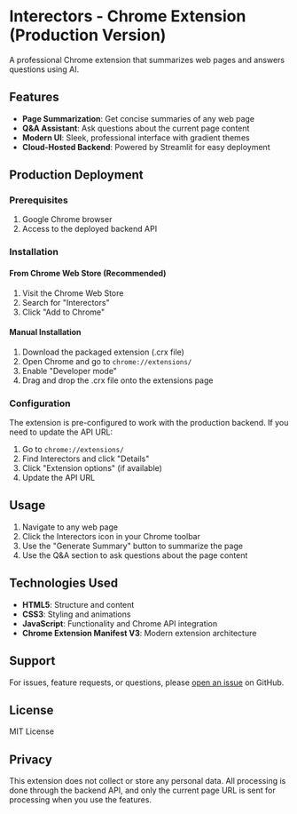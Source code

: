 # Interectors - Chrome Extension (Production Version)

A professional Chrome extension that summarizes web pages and answers questions using AI.

## Features

- **Page Summarization**: Get concise summaries of any web page
- **Q&A Assistant**: Ask questions about the current page content
- **Modern UI**: Sleek, professional interface with gradient themes
- **Cloud-Hosted Backend**: Powered by Streamlit for easy deployment

## Production Deployment

### Prerequisites

1. Google Chrome browser
2. Access to the deployed backend API

### Installation

#### From Chrome Web Store (Recommended)
1. Visit the Chrome Web Store
2. Search for "Interectors"
3. Click "Add to Chrome"

#### Manual Installation
1. Download the packaged extension (.crx file)
2. Open Chrome and go to `chrome://extensions/`
3. Enable "Developer mode"
4. Drag and drop the .crx file onto the extensions page

### Configuration

The extension is pre-configured to work with the production backend. If you need to update the API URL:

1. Go to `chrome://extensions/`
2. Find Interectors and click "Details"
3. Click "Extension options" (if available)
4. Update the API URL

## Usage

1. Navigate to any web page
2. Click the Interectors icon in your Chrome toolbar
3. Use the "Generate Summary" button to summarize the page
4. Use the Q&A section to ask questions about the page content

## Technologies Used

- **HTML5**: Structure and content
- **CSS3**: Styling and animations
- **JavaScript**: Functionality and Chrome API integration
- **Chrome Extension Manifest V3**: Modern extension architecture

## Support

For issues, feature requests, or questions, please [open an issue](https://github.com/your-username/interectors/issues) on GitHub.

## License

MIT License

## Privacy

This extension does not collect or store any personal data. All processing is done through the backend API, and only the current page URL is sent for processing when you use the features.